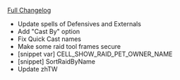 [Full Changelog](https://github.com/enderneko/Cell/compare/r198-release...58cdcc1ae44e5c80c1311192ce99ad7f5052aa00)

- Update spells of Defensives and Externals
- Add "Cast By" option
- Fix Quick Cast names
- Make some raid tool frames secure
- [snippet var] CELL_SHOW_RAID_PET_OWNER_NAME
- [snippet] SortRaidByName
- Update zhTW
